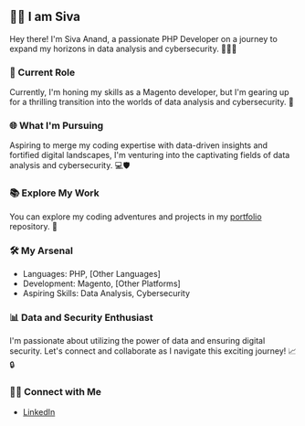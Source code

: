 ## 👋🏻 I am Siva

Hey there! I'm Siva Anand, a passionate PHP Developer on a journey to expand my horizons in data analysis and cybersecurity. 👨‍💻🌐

### 💼 Current Role

Currently, I'm honing my skills as a Magento developer, but I'm gearing up for a thrilling transition into the worlds of data analysis and cybersecurity. 🚀

### 🌐 What I'm Pursuing

Aspiring to merge my coding expertise with data-driven insights and fortified digital landscapes, I'm venturing into the captivating fields of data analysis and cybersecurity. 💻🛡️

### 📚 Explore My Work

You can explore my coding adventures and projects in my [portfolio](link-to-your-portfolio-repo) repository. 📂

### 🛠️ My Arsenal

- Languages: PHP, [Other Languages]
- Development: Magento, [Other Platforms]
- Aspiring Skills: Data Analysis, Cybersecurity

### 📊 Data and Security Enthusiast

I'm passionate about utilizing the power of data and ensuring digital security. Let's connect and collaborate as I navigate this exciting journey! 📈🔒

### 👋🏻 Connect with Me

- [LinkedIn](https://www.linkedin.com/in/sivaanandedakattu/)

